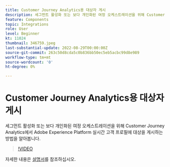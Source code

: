 ```yaml
---
title: Customer Journey Analytics용 대상자 게시
description: 세그먼트 활성화 또는 보다 개인화된 여정 오케스트레이션을 위해 Customer Journey Analytics에서 Adobe Experience Platform 실시간 고객 프로필에 대상을 게시하는 방법을 알아봅니다.
feature: Components
topic: Integrations
role: User
level: Beginner
kt: 11024
thumbnail: 346759.jpeg
last-substantial-update: 2022-08-29T00:00:00Z
source-git-commit: 263c50d8cda5c0b836bb50ec5eb5acbc99d8e989
workflow-type: tm+mt
source-wordcount: '0'
ht-degree: 0%

---
```



# Customer Journey Analytics용 대상자 게시

세그먼트 활성화 또는 보다 개인화된 여정 오케스트레이션을 위해 Customer Journey Analytics에서 Adobe Experience Platform 실시간 고객 프로필에 대상을 게시하는 방법을 알아봅니다.

>[!VIDEO](https://video.tv.adobe.com/v/346759/?quality=12&learn=on)

자세한 내용은 [설명서](https://experienceleague.adobe.com/docs/analytics-platform/using/cja-components/audiences/audiences-overview.html?lang=ko)를 참조하십시오.

